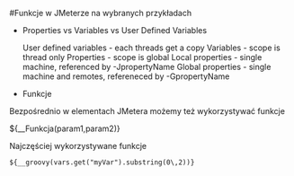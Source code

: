 #Funkcje w JMeterze na wybranych przykładach

 - Properties vs Variables vs User Defined Variables

    User defined variables - each threads get a copy
    Variables - scope is thread only
    Properties - scope is global
        Local properties - single machine, referenced by -JpropertyName
        Global properties - single machine and remotes, refereneced by -GpropertyName
        
 - Funkcje
 
 Bezpośrednio w elementach JMetera możemy też wykorzystywać funkcje
 
   ${__Funkcja(param1\,param2)}
   
 Najczęściej wykorzystywane funkcje
 
    ${__groovy(vars.get("myVar").substring(0\,2))} 